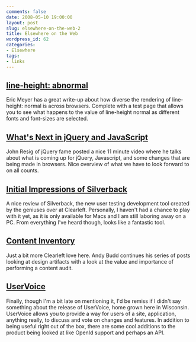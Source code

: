```yaml
---
comments: false
date: 2008-05-10 19:00:00
layout: post
slug: elsewhere-on-the-web-2
title: Elsewhere on the Web
wordpress_id: 62
categories:
- Elsewhere
tags:
- links
---
```


## [line-height: abnormal](http://meyerweb.com/eric/thoughts/2008/05/06/line-height-abnormal/)


Eric Meyer has a great write-up about how diverse the rendering of line-height: normal is across browsers. Complete with a test page that allows you to see what happens to the value of line-height normal as different fonts and font-sizes are selected.


## [What's Next in jQuery and JavaScript](http://vimeo.com/984675)


John Resig of jQuery fame posted a nice 11 minute video where he talks about what is coming up for jQuery, Javascript, and some changes that are being made in browsers. Nice overview of what we have to look forward to on all counts.


## [Initial Impressions of Silverback](http://astheria.com/design/initial-impressions-of-silverback)


A nice review of Silverback, the new user testing development tool created by the geniuses over at Clearleft. Personally, I haven't had a chance to play with it yet, as it is only available for Macs and I am still laboring away on a PC. From everything I've heard though, looks like a fantastic tool.


## [Content Inventory](http://www.andybudd.com/archives/2008/05/content_invento/)


Just a bit more Clearleft love here. Andy Budd continues his series of posts looking at design artifacts with a look at the value and importance of performing a content audit.


## [UserVoice](http://uservoice.com)


Finally, though I'm a bit late on mentioning it, I'd be remiss if I didn't say something about the release of UserVoice, home grown here in Wisconsin. UserVoice allows you to provide a way for users of a site, application, anything really, to discuss and vote on changes and features. In addition to being useful right out of the box, there are some cool additions to the product being looked at like OpenId support and perhaps an API.
